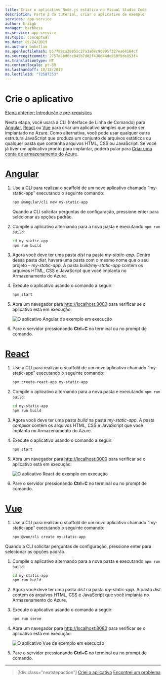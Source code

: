 ```yaml
---
title: Criar o aplicativo Node.js estático no Visual Studio Code
description: Parte 2 do tutorial, criar o aplicativo de exemplo
services: app-service
author: kraigb
manager: barbkess
ms.service: app-service
ms.topic: conceptual
ms.date: 09/24/2019
ms.author: buhollan
ms.openlocfilehash: b57789ca26851c27a3a68c9d095f327ea64164cf
ms.sourcegitcommit: 2757d8bd0cc045b7d02f430d44de859f9de853f4
ms.translationtype: HT
ms.contentlocale: pt-BR
ms.lasthandoff: 10/18/2019
ms.locfileid: "72587253"
---
```

# <a name="create-the-app"></a>Crie o aplicativo

[Etapa anterior: Introdução e pré-requisitos](tutorial-vscode-static-website-node-01.md)

Nesta etapa, você usará a CLI (Interface de Linha de Comando) para [Angular](https://cli.angular.io/), [React](https://github.com/facebook/create-react-app) ou [Vue](https://cli.vuejs.org/) para criar um aplicativo simples que pode ser implantado no Azure. Como alternativa, você pode usar qualquer outra estrutura JavaScript que produza um conjunto de arquivos estáticos ou qualquer pasta que contenha arquivos HTML, CSS ou JavaScript. Se você já tiver um aplicativo pronto para implantar, poderá pular para [Criar uma conta de armazenamento do Azure](tutorial-vscode-static-website-node-03.md).

# <a name="angulartabangular"></a>[Angular](#tab/angular)

1. Use a CLI para realizar o scaffold de um novo aplicativo chamado “my-static-app” executando o seguinte comando:

    ```bash
    npx @angular/cli new my-static-app
    ```

    Quando a CLI solicitar perguntas de configuração, pressione enter para selecionar as opções padrão.

1. Compile o aplicativo alternando para a nova pasta e executando `npm run build`:

    ```bash
    cd my-static-app
    npm run build
    ```

1. Agora você deve ter uma pasta _dist_ na pasta _my-static-app_. Dentro dessa pasta _dist_, haverá uma pasta com o mesmo nome que o seu projeto – _my-static-app_. A pasta _build/my-static-app_ contém os arquivos HTML, CSS e JavaScript que você implanta no Armazenamento do Azure.

1. Execute o aplicativo usando o comando a seguir:

    ```bash
    npm start
    ```

1. Abra um navegador para [http://localhost:3000](http://localhost:3000) para verificar se o aplicativo está em execução:

    ![O aplicativo Angular de exemplo em execução](media/static-website/local-app-angular.png)

1. Pare o servidor pressionando **Ctrl**+**C** no terminal ou no prompt de comando.

# <a name="reacttabreact"></a>[React](#tab/react)

1. Use a CLI para realizar o scaffold de um novo aplicativo chamado “my-static-app” executando o seguinte comando:

    ```bash
    npx create-react-app my-static-app
    ```

1. Compile o aplicativo alternando para a nova pasta e executando `npm run build`:

    ```bash
    cd my-static-app
    npm run build
    ```

1. Agora você deve ter uma pasta _build_ na pasta _my-static-app_. A pasta _compilar_ contém os arquivos HTML, CSS e JavaScript que você implanta no Armazenamento do Azure.

1. Execute o aplicativo usando o comando a seguir:

    ```bash
    npm start
    ```

1. Abra um navegador para [http://localhost:3000](http://localhost:3000) para verificar se o aplicativo está em execução:

    ![O aplicativo React de exemplo em execução](media/static-website/local-app-react.png)

1. Pare o servidor pressionando **Ctrl**+**C** no terminal ou no prompt de comando.

# <a name="vuetabvue"></a>[Vue](#tab/vue)

1. Use a CLI para realizar o scaffold de um novo aplicativo chamado “my-static-app” executando o seguinte comando:

    ```bash
    npx @vue/cli create my-static-app
    ```

Quando a CLI solicitar perguntas de configuração, pressione enter para selecionar as opções padrão.

1. Compile o aplicativo alternando para a nova pasta e executando `npm run build`:

    ```bash
    cd my-static-app
    npm run build
    ```

1. Agora você deve ter uma pasta _dist_ na pasta _my-static-app_. A pasta _dist_ contém os arquivos HTML, CSS e JavaScript que você implanta no Armazenamento do Azure.

1. Execute o aplicativo usando o comando a seguir:

     ```bash
     npm run serve
     ```

1. Abra um navegador para [http://localhost:8080](http://localhost:8080) para verificar se o aplicativo está em execução:

    ![O aplicativo Vue de exemplo em execução](media/static-website/local-app-vue.png)

1. Pare o servidor pressionando **Ctrl**+**C** no terminal ou no prompt de comando.

---

> [!div class="nextstepaction"]
> [Criei o aplicativo](tutorial-vscode-static-website-node-03.md) [Encontrei um problema](https://www.research.net/r/PWZWZ52?tutorial=node-deployment-staticwebsite&step=create-app)
